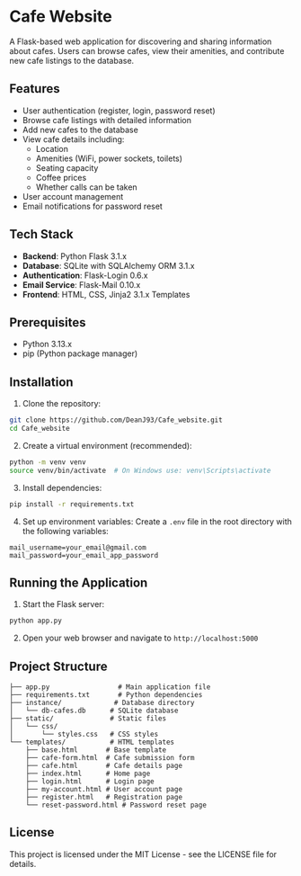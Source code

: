# Cafe Website

A Flask-based web application for discovering and sharing information about cafes. Users can browse cafes, view their amenities, and contribute new cafe listings to the database.

## Features

- User authentication (register, login, password reset)
- Browse cafe listings with detailed information
- Add new cafes to the database
- View cafe details including:
  - Location
  - Amenities (WiFi, power sockets, toilets)
  - Seating capacity
  - Coffee prices
  - Whether calls can be taken
- User account management
- Email notifications for password reset

## Tech Stack

- **Backend**: Python Flask 3.1.x
- **Database**: SQLite with SQLAlchemy ORM 3.1.x
- **Authentication**: Flask-Login 0.6.x
- **Email Service**: Flask-Mail 0.10.x
- **Frontend**: HTML, CSS, Jinja2 3.1.x Templates

## Prerequisites

- Python 3.13.x
- pip (Python package manager)

## Installation

1. Clone the repository:
```bash
git clone https://github.com/DeanJ93/Cafe_website.git
cd Cafe_website
```

2. Create a virtual environment (recommended):
```bash
python -m venv venv
source venv/bin/activate  # On Windows use: venv\Scripts\activate
```

3. Install dependencies:
```bash
pip install -r requirements.txt
```

4. Set up environment variables:
Create a `.env` file in the root directory with the following variables:
```
mail_username=your_email@gmail.com
mail_password=your_email_app_password
```

## Running the Application

1. Start the Flask server:
```bash
python app.py
```

2. Open your web browser and navigate to `http://localhost:5000`

## Project Structure

```
├── app.py                 # Main application file
├── requirements.txt       # Python dependencies
├── instance/             # Database directory
│   └── db-cafes.db      # SQLite database
├── static/              # Static files
│   └── css/
│       └── styles.css   # CSS styles
└── templates/           # HTML templates
    ├── base.html       # Base template
    ├── cafe-form.html  # Cafe submission form
    ├── cafe.html       # Cafe details page
    ├── index.html      # Home page
    ├── login.html      # Login page
    ├── my-account.html # User account page
    ├── register.html   # Registration page
    └── reset-password.html # Password reset page
```

## License

This project is licensed under the MIT License - see the LICENSE file for details.
